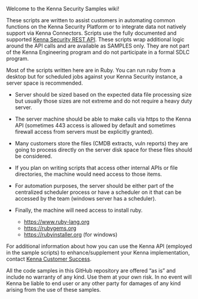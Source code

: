Welcome to the Kenna Security Samples wiki!

These scripts are written to assist customers in automating common functions on the Kenna Security Platform or to integrate data not natively support via Kenna Connectors. Scripts use the fully documented and supported [Kenna Security REST API](https://api.kennasecurity.com/introduction). These scripts wrap additional logic around the API calls and are available as SAMPLES only. They are not part of the Kenna Engineering program and do not participate in a formal SDLC program. 

Most of the scripts written here are in Ruby. You can run ruby from a desktop but for scheduled jobs against your Kenna Security instance, a server space is recommended. 

* Server should be sized based on the expected data file processing size but usually those sizes are not extreme and do not require a heavy duty server. 

* The server machine should be able to make calls via https to the Kenna API (sometimes 443 access is allowed by default and sometimes firewall access from servers must be explicitly granted). 

* Many customers store the files (CMDB extracts, vuln reports) they are going to process directly on the server disk space for these files should be considered.

* If you plan on writing scripts that access other internal APIs or file directories, the machine would need access to those items. 

* For automation purposes, the server should be either part of the centralized scheduler process or have a scheduler on it that can be accessed by the team (windows server has a scheduler). 

* Finally, the machine will need access to install ruby. 
  * https://www.ruby-lang.org
  * https://rubygems.org
  * https://rubyinstaller.org (for windows)

For additional information about how you can use the Kenna API (employed in the sample scripts) to enhance/supplement your Kenna implementation, contact [Kenna Customer Success](mailto:customersuccess@kennascurity.com).

All the code samples in this GitHub repository are offered “as is” and include no warranty of any kind. Use them at your own risk. In no event will Kenna be liable to end user or any other party for damages of any kind arising from the use of these samples.
